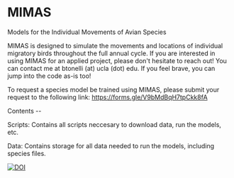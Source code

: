 # MIMAS
Models for the Individual Movements of Avian Species

MIMAS is designed to simulate the movements and locations of individual migratory birds throughout the full annual cycle. If you are interested in using MIMAS for an applied project, please don't hesitate to reach out! You can contact me at btonelli (at) ucla (dot) edu. If you feel brave, you can jump into the code as-is too!

To request a species model be trained using MIMAS, please submit your request to the following link:
https://forms.gle/V9bMdBqH7tpCkk8fA

Contents --

Scripts: Contains all scripts neccesary to download data, run the models, etc.

Data: Contains storage for all data needed to run the models, including species files.

[![DOI](https://zenodo.org/badge/504260484.svg)](https://zenodo.org/badge/latestdoi/504260484)
